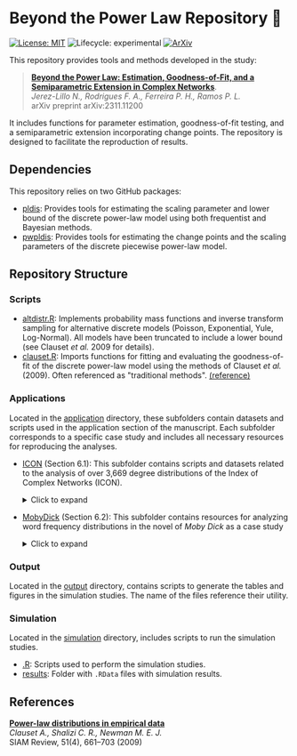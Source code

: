 
# Beyond the Power Law Repository 🚀

<!-- badges: start -->
[![License: MIT](https://img.shields.io/badge/License-MIT-yellow.svg)](./LICENSE)
![Lifecycle: experimental](https://img.shields.io/badge/Lifecycle-Experimental-steelblue)
[![ArXiv](https://img.shields.io/badge/ArXiv-2311.11200-red)](https://arxiv.org/abs/2311.11200)
<!-- badges: end -->

This repository provides tools and methods developed in the study:

> [**Beyond the Power Law: Estimation, Goodness-of-Fit, and a Semiparametric Extension in Complex Networks**](https://arxiv.org/abs/2311.11200).  
*Jerez-Lillo N., Rodrigues F. A., Ferreira P. H., Ramos P. L.*  
arXiv preprint arXiv:2311.11200 

It includes functions for parameter estimation, goodness-of-fit testing, and a semiparametric extension incorporating change points. The repository is designed to facilitate the reproduction of results.

## Dependencies

This repository relies on two GitHub packages:

- [pldis](https://github.com/njerezlillo/pldis): Provides tools for estimating the scaling parameter and lower bound of the discrete power-law model using both frequentist and Bayesian methods.
- [pwpldis](https://github.com/njerezlillo/pwpldis): Provides tools for estimating the change points and the scaling parameters of the discrete piecewise power-law model.

## Repository Structure

### Scripts

- [altdistr.R](./altdistr.R): Implements probability mass functions and inverse transform sampling for alternative discrete models (Poisson, Exponential, Yule, Log-Normal). All models have been truncated to include a lower bound (see Clauset *et al.* 2009 for details). 
- [clauset.R](./clauset.R): Imports functions for fitting and evaluating the goodness-of-fit of the discrete power-law model using the methods of Clauset *et al.* (2009). Often referenced as "traditional methods". [(reference)](https://aaronclauset.github.io/powerlaws/)

### Applications

Located in the [application](./application) directory, these subfolders contain datasets and scripts used in the application section of the manuscript. Each subfolder corresponds to a specific case study and includes all necessary resources for reproducing the analyses.

- [ICON](./application/icon) (Section 6.1): This subfolder contains scripts and datasets related to the analysis of over 3,669 degree distributions of the Index of Complex Networks (ICON).
  
  <details>
  <summary> Click to expand </summary>
  - `code_icon.R`: Contains the R scripts for analyzing degree distributions.
  - `data`: Contains the degree sequences analyzed in this study. These datasets were sourced from this [GitHub repository](https://github.com/adbroido/SFAnalysis).
  - `run`: Contains 10 R scripts that implement traditional methodologies for estimating and testing power-law behavior across all degree sequences.
  - `results`: Contains the output generated by the 10 R scripts in the `./application/icon/run/` directory.
  - `tbl_results.R`: Aggregates all results into a structured object, summarizing key statistics such as number of nodes, average degree, etc.
  </details>  
  
- [MobyDick](./application/mobydick) (Section 6.2): This subfolder contains resources for analyzing word frequency distributions in the novel of *Moby Dick* as a case study
  <details>
  <summary> Click to expand </summary>
  - `book.txt`: The full text of *Moby Dick* in plain text format. This is used to create a word cloud of the most frequent words.
  - `code_mobydick.R`: Contains the `R` scripts to analyze word frequency distribution of *Moby Dick*.
  - `frequency_words.txt`: A precomputed dataset listing word frequencies in Moby Dick. This file was sourced from this [website](https://aaronclauset.github.io/powerlaws/data.htm)
  </details>  

### Output

Located in the [output](./output) directory, contains scripts to generate the tables and figures in the simulation studies. The name of the files reference their utility.

### Simulation

Located in the [simulation](./simulation) directory, includes scripts to run the simulation studies.

- [.R](./simulation/icon/code_icon.R): Scripts used to perform the simulation studies.
- [results](./simulation/results): Folder with `.RData` files with simulation results.

## References  

[**Power-law distributions in empirical data**](https://doi.org/10.1137/070710111)  
*Clauset A., Shalizi C. R., Newman M. E. J.*  
SIAM Review, 51(4), 661–703 (2009)
